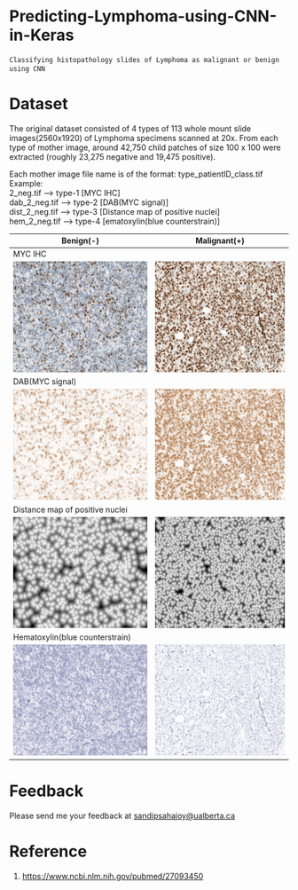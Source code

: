 # Predicting-Lymphoma-using-CNN-in-Keras
```
Classifying histopathology slides of Lymphoma as malignant or benign using CNN
```
Dataset
==========
The original dataset consisted of 4 types of 113 whole mount slide images(2560x1920) of Lymphoma specimens scanned at 20x. From each type of mother image, around 42,750 child patches of size 100 x 100 were extracted (roughly 23,275 negative and 19,475 positive). 

Each mother image file name is of the format: type_patientID_class.tif   
Example:  
2_neg.tif      —> type-1 [MYC IHC]  
dab_2_neg.tif  —> type-2 [DAB(MYC signal)]  
dist_2_neg.tif —> type-3 [Distance map of positive nuclei]  
hem_2_neg.tif  —> type-4 [ematoxylin(blue counterstrain)]   

| Benign(-)  | Malignant(+)|
|------------|-------------|
| MYC IHC |
| <img src="/readme/2_neg.jpg" height="200" width="300" > | <img src="/readme/7_pos.jpg" height="200" width="300" >  |
| DAB(MYC signal) |
| <img src="/readme/dab_2_neg.jpg" height="200" width="300" > | <img src="/readme/dab_7_pos.jpg" height="200" width="300" >  |
| Distance map of positive nuclei  |
| <img src="/readme/dist_2_neg.jpg" height="200" width="300" > | <img src="/readme/dist_7_pos.jpg" height="200" width="300" >  |
| Hematoxylin(blue counterstrain) |
| <img src="/readme/hem_2_neg.jpg" height="200" width="300" > | <img src="/readme/hem_7_pos.jpg" height="200" width="300" >  |












Feedback
==========
Please send me your feedback at sandipsahajoy@ualberta.ca

Reference
==========
1. https://www.ncbi.nlm.nih.gov/pubmed/27093450
